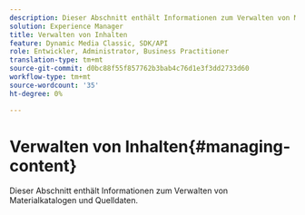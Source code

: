 ```yaml
---
description: Dieser Abschnitt enthält Informationen zum Verwalten von Materialkatalogen und Quelldaten.
solution: Experience Manager
title: Verwalten von Inhalten
feature: Dynamic Media Classic, SDK/API
role: Entwickler, Administrator, Business Practitioner
translation-type: tm+mt
source-git-commit: d0bc88f55f857762b3bab4c76d1e3f3dd2733d60
workflow-type: tm+mt
source-wordcount: '35'
ht-degree: 0%

---
```



# Verwalten von Inhalten{#managing-content}

Dieser Abschnitt enthält Informationen zum Verwalten von Materialkatalogen und Quelldaten.

